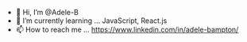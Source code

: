 - 👋 Hi, I’m @Adele-B
- 🌱 I’m currently learning ... JavaScript, React.js
- 📫 How to reach me ... https://www.linkedin.com/in/adele-bampton/

<!---
Adele-B/Adele-B is a ✨ special ✨ repository because its `README.md` (this file) appears on your GitHub profile.
You can click the Preview link to take a look at your changes.
--->
